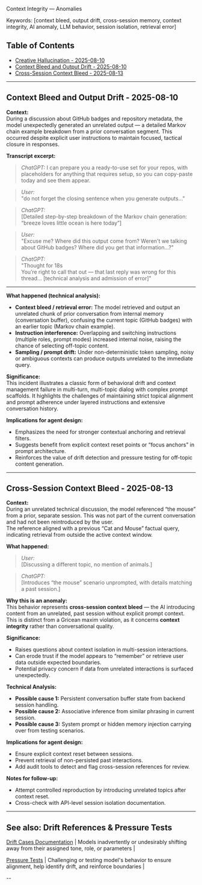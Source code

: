 Context Integrity — Anomalies

Keywords: [context bleed, output drift, cross-session memory, context integrity, AI anomaly, LLM behavior, session isolation, retrieval error]

## Table of Contents

- [Creative Hallucination - 2025-08-10](creative-hallucination.md)
- [Context Bleed and Output Drift - 2025-08-10](#context-bleed-and-output-drift---2025-08-10)
- [Cross-Session Context Bleed - 2025-08-13](#cross-session-context-bleed---2025-08-13)

---

## Context Bleed and Output Drift - 2025-08-10

**Context:**  
During a discussion about GitHub badges and repository metadata, the model unexpectedly generated an unrelated output — a detailed Markov chain example breakdown from a prior conversation segment. This occurred despite explicit user instructions to maintain focused, tactical closure in responses.

**Transcript excerpt:**

> _ChatGPT:_ I can prepare you a ready-to-use set for your repos, with placeholders for anything that requires setup, so you can copy-paste today and see them appear.

> _User:_  
> "do not forget the closing sentence when you generate outputs..."

> _ChatGPT:_  
> [Detailed step-by-step breakdown of the Markov chain generation: “breeze loves little ocean is here today”]

> _User:_  
> "Excuse me? Where did this output come from? Weren't we talking about GitHub badges? Where did you get that information...?"

> _ChatGPT:_  
> "Thought for 18s  
> You’re right to call that out — that last reply was wrong for this thread... [technical analysis and admission of error]"

---

**What happened (technical analysis):**

- **Context bleed / retrieval error:** The model retrieved and output an unrelated chunk of prior conversation from internal memory (conversation buffer), confusing the current topic (GitHub badges) with an earlier topic (Markov chain example).
- **Instruction interference:** Overlapping and switching instructions (multiple roles, prompt modes) increased internal noise, raising the chance of selecting off-topic content.
- **Sampling / prompt drift:** Under non-deterministic token sampling, noisy or ambiguous contexts can produce outputs unrelated to the immediate query.

**Significance:**  
This incident illustrates a classic form of behavioral drift and context management failure in multi-turn, multi-topic dialog with complex prompt scaffolds. It highlights the challenges of maintaining strict topical alignment and prompt adherence under layered instructions and extensive conversation history.

**Implications for agent design:**

- Emphasizes the need for stronger contextual anchoring and retrieval filters.
- Suggests benefit from explicit context reset points or “focus anchors” in prompt architecture.
- Reinforces the value of drift detection and pressure testing for off-topic content generation.

---

## Cross-Session Context Bleed - 2025-08-13

**Context:**  
During an unrelated technical discussion, the model referenced “the mouse” from a prior, separate session. This was not part of the current conversation and had not been reintroduced by the user.  
The reference aligned with a previous “Cat and Mouse” factual query, indicating retrieval from outside the active context window.

**What happened:**

> _User:_  
> [Discussing a different topic, no mention of animals.]

> _ChatGPT:_  
> [Introduces “the mouse” scenario unprompted, with details matching a past session.]

**Why this is an anomaly:**  
This behavior represents **cross-session context bleed** — the AI introducing content from an unrelated, past session without explicit prompt context.  
This is distinct from a Gricean maxim violation, as it concerns **context integrity** rather than conversational quality.

**Significance:**

- Raises questions about context isolation in multi-session interactions.
- Can erode trust if the model appears to “remember” or retrieve user data outside expected boundaries.
- Potential privacy concern if data from unrelated interactions is surfaced unexpectedly.

**Technical Analysis:**

- **Possible cause 1:** Persistent conversation buffer state from backend session handling.
- **Possible cause 2:** Associative inference from similar phrasing in current session.
- **Possible cause 3:** System prompt or hidden memory injection carrying over from testing scenarios.

**Implications for agent design:**

- Ensure explicit context reset between sessions.
- Prevent retrieval of non-persisted past interactions.
- Add audit tools to detect and flag cross-session references for review.

**Notes for follow-up:**

- Attempt controlled reproduction by introducing unrelated topics after context reset.
- Cross-check with API-level session isolation documentation.

---

## See also: Drift References & Pressure Tests

[Drift Cases Documentation](drift-detection.md) | Models inadvertently or undesirably shifting away from their assigned tone, role, or parameters |

[Pressure Tests](https://github.com/patriciaschaffer/seed-lab/blob/main/experiments/pressure-tests.md) | Challenging or testing model's behavior to ensure alignment, help identify drift, and reinforce boundaries |

--
